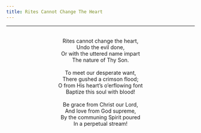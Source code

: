 ```yaml
---
title: Rites Cannot Change The Heart
---
```


---
<center>
<br/>
Rites cannot change the heart,<br/>
Undo the evil done,<br/>
Or with the uttered name impart<br/>
The nature of Thy Son.<br/>
<br/>
To meet our desperate want,<br/>
There gushed a crimson flood;<br/>
O from His heart’s o’erflowing font<br/>
Baptize this soul with blood!<br/>
<br/>
Be grace from Christ our Lord,<br/>
And love from God supreme,<br/>
By the communing Spirit poured<br/>
In a perpetual stream!<br/>

</center>